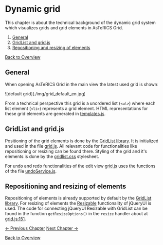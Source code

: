 # Dynamic grid
This chapter is about the technical background of the dynamic grid system which visualizes grids and grid elements in AsTeRICS Grid.

1. [General](03_grid.md#general)
1. [GridList and grid.js](03_grid.md#gridlist-and-gridjs)
1. [Repositioning and resizing of elements](03_grid.md#repositioning-and-resizing-of-elements)

[Back to Overview](00_index.md)

## General
When opening AsTeRICS Grid in the main view the latest used grid is shown:

![default grid]\(./img/grid_default_en.jpg)

From a technical perspective this grid is a unordered list (`<ul>`) where each list element (`<li>`) represents a grid element. HTML representations for these grid elements are generated in [templates.js](https://github.com/asterics/AsTeRICS-Grid/blob/master/src/js/templates.js). 

## GridList and grid.js
Positioning of the grid elements is done by the [GridList library](https://github.com/klues/grid). It is initialized and used in the file [grid.js](https://github.com/asterics/AsTeRICS-Grid/blob/master/src/js/grid.js). All relevant code for functionalities like repositioning or resizing can be found there. Styling of the grid and it's elements is done by the [gridlist.css](https://github.com/asterics/AsTeRICS-Grid/blob/master/src/css/gridlist.css) stylesheet.

For undo and redo functionalities of the edit view [grid.js](https://github.com/asterics/AsTeRICS-Grid/blob/master/src/js/grid.js) uses the functions of the file [undoService.js](https://github.com/asterics/AsTeRICS-Grid/blob/master/src/js/service/data/undoService.js).

## Repositioning and resizing of elements
Repositioning of elements is already supported by default by the [GridList library](https://github.com/klues/grid). For resizing of elements the [Resizable](https://jqueryui.com/resizable/) functionality of jQueryUI is used. The code for connecting jQueryUI Resizable with GridList can be found in the function `getResizeOptions()` in the `resize` handler about at [grid.js:151](https://github.com/asterics/AsTeRICS-Grid/blob/master/src/js/grid.js#L151).


[&#x2190; Previous Chapter](02_tools.md) [Next Chapter &#x2192;](04_vuejs.md)

[Back to Overview](00_index.md)



